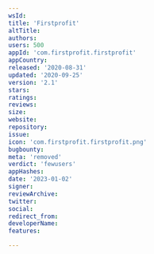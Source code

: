 ```yaml
---
wsId: 
title: 'Firstprofit'
altTitle: 
authors: 
users: 500
appId: 'com.firstprofit.firstprofit'
appCountry: 
released: '2020-08-31'
updated: '2020-09-25'
version: '2.1'
stars: 
ratings: 
reviews: 
size: 
website: 
repository: 
issue: 
icon: 'com.firstprofit.firstprofit.png'
bugbounty: 
meta: 'removed'
verdict: 'fewusers'
appHashes: 
date: '2023-01-02'
signer: 
reviewArchive: 
twitter: 
social: 
redirect_from: 
developerName: 
features: 

---
```


